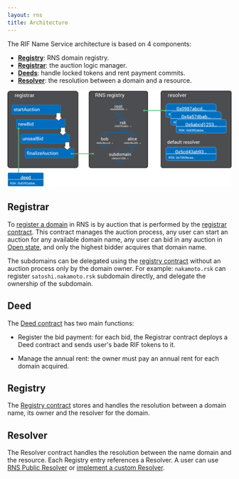 ```yaml
---
layout: rns
title: Architecture
---
```


The RIF Name Service architecture is based on 4 components:
- [**Registry**](#registry): RNS domain registry.
- [**Registrar**](#registrar): the auction logic manager.
- [**Deeds**](#deed): handle locked tokens and rent payment commits.
- [**Resolver**](#resolver): the resolution between a domain and a resource.

![Architecture](/img/structure.png)

## Registrar

To [register a domain](/Operation/Register-a-name) in RNS is by auction that is performed by the [registrar contract](/Architecture/Registrar). This contract manages the auction process, any user can start an auction for any available domain name, any user can bid in any auction in [Open state](/Architecture/Registrar/#states), and only the highest bidder acquires that domain name.

The subdomains can be delegated using the [registry contract](/Architecture/Registry) without an auction process only by the domain owner. For example: `nakamoto.rsk` can register `satoshi.nakamoto.rsk` subdomain directly, and delegate the ownership of the subdomain.

## Deed

The [Deed contract](/Architecture/Deed) has two main functions:
- Register the bid payment: for each bid, the Registrar contract deploys a Deed contract and sends user's bade RIF tokens to it.

- Manage the annual rent: the owner must pay an annual rent for each domain acquired.

## Registry

The [Registry contract](/Architecture/Registry) stores and handles the resolution between a domain name, its owner and the resolver for the domain.

## Resolver

The Resolver contract handles the resolution between the name domain and the resource. Each Registry entry references a Resolver. A user can use [RNS Public Resolver](/Architecture/Resolver) or [implement a custom Resolver](/Operation/Resolve-a-name/).
